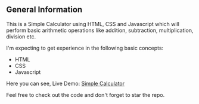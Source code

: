 ## General Information
This is a Simple Calculator using HTML, CSS and Javascript which will perform basic arithmetic operations like addition, subtraction, multiplication, division etc.

I'm expecting to get experience in the following basic concepts:
* HTML
* CSS
* Javascript

Here you can see, Live Demo: [Simple Calculator](https://foyjul-islam-raju.github.io/Simple-Calculator/)

Feel free to check out the code and don't forget to star the repo.
